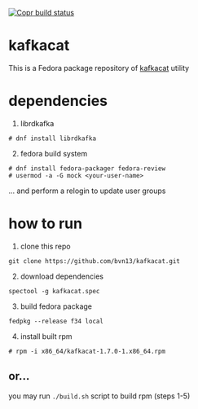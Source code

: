 
[![Copr build status](https://copr.fedorainfracloud.org/coprs/bvn13/kafkacat/package/kafkacat/status_image/last_build.png)](https://copr.fedorainfracloud.org/coprs/bvn13/kafkacat/package/kafkacat/)

# kafkacat

This is a Fedora package repository of [kafkacat](https://github.com/edenhill/kafkacat) utility

# dependencies

1. librdkafka

```
# dnf install librdkafka
```

2. fedora build system

```
# dnf install fedora-packager fedora-review
# usermod -a -G mock <your-user-name>
```

... and perform a relogin to update user groups

# how to run

1. clone this repo

```
git clone https://github.com/bvn13/kafkacat.git
```

2. download dependencies

```
spectool -g kafkacat.spec
```

3. build fedora package

```
fedpkg --release f34 local
```

4. install built rpm

```
# rpm -i x86_64/kafkacat-1.7.0-1.x86_64.rpm
```

## or...

you may run `./build.sh` script to build rpm (steps 1-5)
